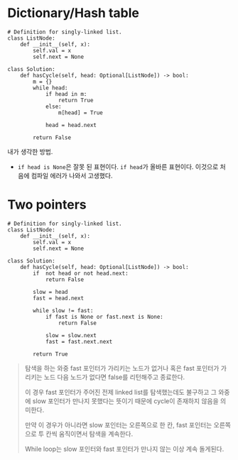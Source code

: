 # Dictionary/Hash table
```python3
# Definition for singly-linked list.
class ListNode:
    def __init__(self, x):
        self.val = x
        self.next = None

class Solution:
    def hasCycle(self, head: Optional[ListNode]) -> bool:
        m = {}
        while head:
            if head in m:
                return True
            else:
                m[head] = True

            head = head.next
        
        return False
```
내가 생각한 방법.
* `if head is None`은 잘못 된 표현이다. `if head`가 올바른 표현이다.​ 이것으로 처음에 컴파일 에러가 나와서 고생했다.

# Two pointers
```python3
# Definition for singly-linked list.
class ListNode:
    def __init__(self, x):
        self.val = x
        self.next = None

class Solution:
    def hasCycle(self, head: Optional[ListNode]) -> bool:
        if  not head or not head.next:
            return False

        slow = head
        fast = head.next

        while slow != fast:
            if fast is None or fast.next is None:
                return False

            slow = slow.next
            fast = fast.next.next
        
        return True
```
>탐색을 하는 와중 fast 포인터가 가리키는 노드가 없거나 혹은 fast 포인터가 가리키는 노드 다음 노드가 없다면 false를 리턴해주고 종료한다.
>
>이 경우 fast 포인터가 주어진 전제 linked list를 탐색했는데도 불구하고 그 와중에 slow 포인터가 만나지 못했다는 뜻이기 때문에 cycle이 존재하지 않음을 의미한다.
>
>만약 이 경우가 아니라면 slow 포인터는 오른쪽으로 한 칸, fast 포인터는 오른쪽으로 투 칸씩 움직이면서 탐색을 계속한다.
>
>While loop는 slow 포인터와 fast 포인터가 만나지 않는 이상 계속 돌게된다.

